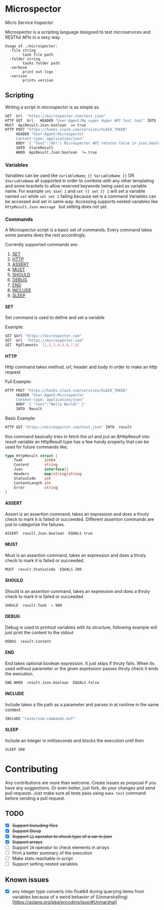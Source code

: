 # Microspector
Micro Service Inspector

Microspector is a scripting language designed to test microservices and RESTful APIs in a sexy way.

```
Usage of ./microspector:
  -file string
        task file path
  -folder string
        tasks folder path
  -verbose
        print out logs
  -version
        prints version

```

## Scripting

Writing a script in microspector is as simple as
```bash
SET  Url  "https://microspector.com/test.json"
HTTP GET  Url   HEADER "User-Agent:My super duper API test tool" INTO  ApiResult 
MUST  ApiResult.Json.boolean  == true
HTTP POST "https://hooks.slack.com/services/SLACK_TOKEN" 
     HEADER "User-Agent:Microspector
     Content-type: application/json"
     BODY '{ "text":"Oh!:( Microspector API returns false in json.boolean, you broke it!" }'
     INTO  SlackResult  
     WHEN  ApiResult.Json.boolean  != true
```

### Variables
Variables can be used like `VariableName`, `{{ VariableName }}` OR  `$VariableName` all supported 
in order to combine with any other templating and some brackets to allow reserved keywords being used as variable name. 
For example `set $set 1` and `set {{ set }} 1` will set a variable named `set` while `set set 1` failing because set is a command
Variables can be accessed and set in same way. 
Accessing supports nested variables like ` HttpResult.Json.message  ` but setting does not yet.


### Commands
A Microspector script is a basic set of commands. Every command takes some params does the rest accordingly. 

Currently supported commands are:

1. [SET](#set) 
2. [HTTP](#http) 
3. [ASSERT](#assert) 
4. [MUST](#must) 
5. [SHOULD](#should) 
6. [DEBUG](#debug)
7. [END](#end)
8. [INCLUDE](#include)
9. [SLEEP](#sleep)


#### SET
Set command is used to define and set a variable

Example:
```bash
SET $Url "https://microspector.com"
SET  Url  "https://microspector.com"
SET  MyElements  [1,2,3,4,5,6,7,8]
```


#### HTTP
Http command takes method, url, header and body in order to make an http request

Full Example:
```bash
HTTP POST "https://hooks.slack.com/services/SLACK_TOKEN" 
     HEADER "User-Agent:Microspector
     Content-type: application/json"
     BODY '{ "text":"Hello World!" }'
     INTO  Result 
```

Basic Example:
```bash
HTTP GET "https://microspector.com/test.json" INTO  result 
```
this command basically tries to fetch the url and put an &HttpResult into result variable
an HttpResult type has a few handy property that can be used for future commands like;

```go
type HttpResult struct {
	Took          int64
	Content       string
	Json          interface{}
	Headers       map[string]string
	StatusCode    int
	ContentLength int
	Error         string
}
```

#### ASSERT
Assert is an assertion command, takes an expression and does a thruty check to mark it is failed or succeeded. Different assertion commands are just to categorize the failures.  

```bash
ASSERT  result.Json.boolean  EQUALS true
```

#### MUST
Must is an assertion command, takes an expression and does a thruty check to mark it is failed or succeeded. 

```bash
MUST  result.StatusCode  EQUALS 200
```

#### SHOULD
Should is an assertion command, takes an expression and does a thruty check to mark it is failed or succeeded  

```bash
SHOULD  result.Took  < 900 
```

#### DEBUG
Debug is used to printout variables with its structure, following example will just print the content to the stdout

```bash
DEBUG  result.Content 
```

#### END
End takes optional boolean expression. It just skips if thruty fails. When its used without parameter or the given expression passes thruty check it ends the execution.
```bash
END WHEN  result.Json.boolean  EQUALS false
```

#### INCLUDE
Include takes a file path as a parameter and parses in at runtime in the same context.
```bash
INCLUDE "tasks/sub-commands.msf"
```

#### SLEEP
Include an integer in milliseconds and blocks the execution until then
```bash
SLEEP 500
```

# Contributing
Any contributions are more than welcome. Create issues as proposal if you have any suggestions. Or even better,
just fork, do your changes and send pull requests. Just make sure all tests pass using `make test` command before sending a pull request.

## TODO
- [x] ~~Support Including files~~
- [x] ~~Support Sleep~~
- [x] ~~Support `IS` operator to check type of a var in json~~
- [x] ~~Support arrays~~
- [ ] Support `IN` operator to  check elements in arrays
- [ ] Print a better summary of the execution
- [ ] Make stats reachable in script
- [ ] Support setting nested variables

## Known issues
- [x] any integer type converts into float64 during querying items from variables because of a weird behavior of (Unmarshalling)[https://golang.org/pkg/encoding/json/#Unmarshal]  